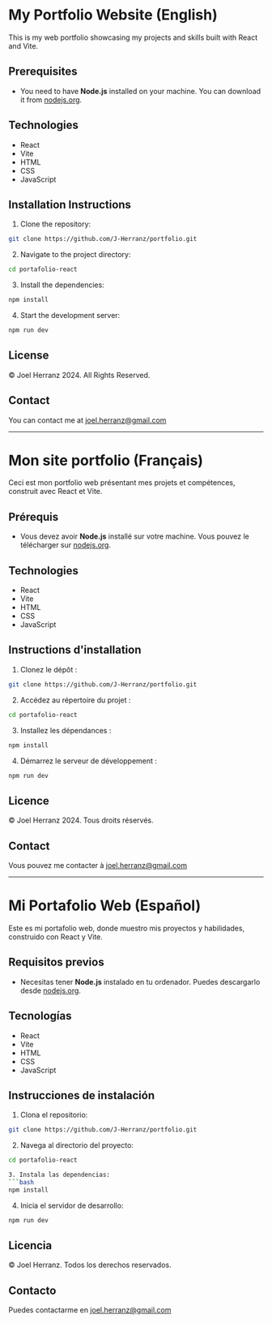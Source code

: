 # My Portfolio Website (English)

This is my web portfolio showcasing my projects and skills built with React and Vite.

## Prerequisites
- You need to have **Node.js** installed on your machine. You can download it from [nodejs.org](https://nodejs.org/).

## Technologies

- React
- Vite
- HTML
- CSS
- JavaScript

## Installation Instructions

1. Clone the repository:
```bash
git clone https://github.com/J-Herranz/portfolio.git
```

2. Navigate to the project directory:
```bash
cd portafolio-react
```

3. Install the dependencies:
```bash
npm install
```

4. Start the development server:
```bash
npm run dev
```

## License

© Joel Herranz 2024. All Rights Reserved.

## Contact

You can contact me at joel.herranz@gmail.com


***

# Mon site portfolio (Français)

Ceci est mon portfolio web présentant mes projets et compétences, construit avec React et Vite.

## Prérequis
- Vous devez avoir **Node.js** installé sur votre machine. Vous pouvez le télécharger sur [nodejs.org](https://nodejs.org/).

## Technologies
- React
- Vite
- HTML
- CSS
- JavaScript

## Instructions d'installation

1. Clonez le dépôt :
```bash
git clone https://github.com/J-Herranz/portfolio.git
```

2. Accédez au répertoire du projet :
```bash
cd portafolio-react
```

3. Installez les dépendances :
```bash
npm install
```

4. Démarrez le serveur de développement :
```bash
npm run dev
```

## Licence

© Joel Herranz 2024. Tous droits réservés.

## Contact

Vous pouvez me contacter à joel.herranz@gmail.com


***

# Mi Portafolio Web (Español)

Este es mi portafolio web, donde muestro mis proyectos y habilidades, construido con React y Vite.

## Requisitos previos
- Necesitas tener **Node.js** instalado en tu ordenador. Puedes descargarlo desde [nodejs.org](https://nodejs.org/).

## Tecnologías
- React
- Vite
- HTML
- CSS
- JavaScript

## Instrucciones de instalación

1. Clona el repositorio:
```bash
git clone https://github.com/J-Herranz/portfolio.git
```

2. Navega al directorio del proyecto:
```bash
cd portafolio-react

3. Instala las dependencias:
```bash
npm install
```

4. Inicia el servidor de desarrollo:
```bash
npm run dev
```

## Licencia

© Joel Herranz. Todos los derechos reservados.

## Contacto

Puedes contactarme en joel.herranz@gmail.com
